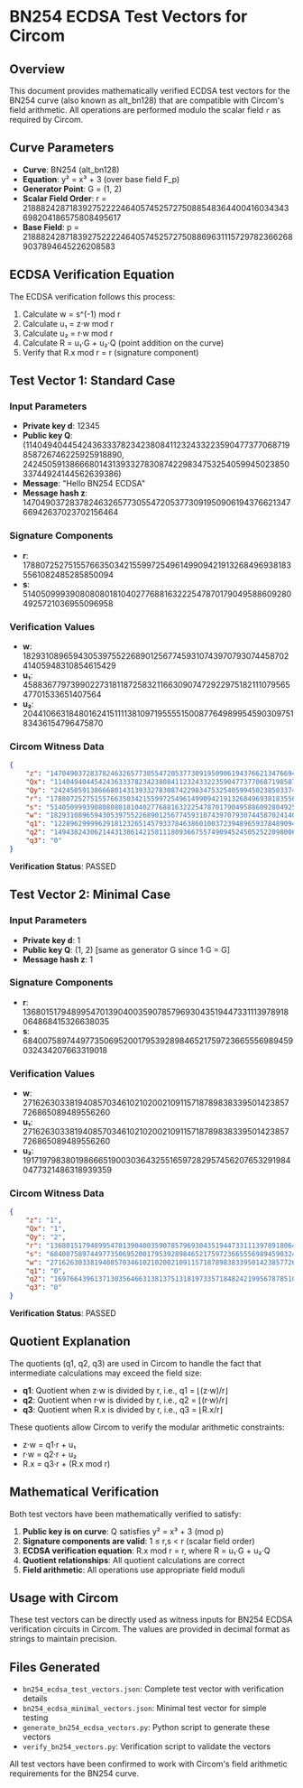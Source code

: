 # BN254 ECDSA Test Vectors for Circom

## Overview

This document provides mathematically verified ECDSA test vectors for the BN254 curve (also known as alt_bn128) that are compatible with Circom's field arithmetic. All operations are performed modulo the scalar field `r` as required by Circom.

## Curve Parameters

- **Curve**: BN254 (alt_bn128)
- **Equation**: y² = x³ + 3 (over base field F_p)
- **Generator Point**: G = (1, 2)
- **Scalar Field Order**: r = 21888242871839275222246405745257275088548364400416034343698204186575808495617
- **Base Field**: p = 21888242871839275222246405745257275088696311157297823662689037894645226208583

## ECDSA Verification Equation

The ECDSA verification follows this process:
1. Calculate w = s^(-1) mod r
2. Calculate u₁ = z·w mod r  
3. Calculate u₂ = r·w mod r
4. Calculate R = u₁·G + u₂·Q (point addition on the curve)
5. Verify that R.x mod r = r (signature component)

## Test Vector 1: Standard Case

### Input Parameters
- **Private key d**: 12345
- **Public key Q**: (11404940445424363337823423808411232433223590477377068719858726746225925918890, 2424505913866680143139332783087422983475325405994502385033744924144562639386)
- **Message**: "Hello BN254 ECDSA"  
- **Message hash z**: 14704903728378246326577305547205377309195090619437662134766942637023702156464

### Signature Components
- **r**: 17880725275155766350342155997254961499094219132684969381835561082485285850094
- **s**: 5140509993908080801810402776881632225478701790495886092804925721036955096958

### Verification Values
- **w**: 18293108965943053975522689012567745931074397079307445870241405948310854615429
- **u₁**: 4588367797399022731811872583211663090747292297518211107956547701533651407564
- **u₂**: 20441066318480162415111138109719555515008776498995459030975183436154796475870

### Circom Witness Data
```json
{
    "z": "14704903728378246326577305547205377309195090619437662134766942637023702156464",
    "Qx": "11404940445424363337823423808411232433223590477377068719858726746225925918890",
    "Qy": "2424505913866680143139332783087422983475325405994502385033744924144562639386",
    "r": "17880725275155766350342155997254961499094219132684969381835561082485285850094",
    "s": "5140509993908080801810402776881632225478701790495886092804925721036955096958",
    "w": "18293108965943053975522689012567745931074397079307445870241405948310854615429",
    "q1": "12289629999629181232651457933784638601003723948965937848909464609863322995876",
    "q2": "14943824306214431386142158111809366755749094524505252209800678297020046842568", 
    "q3": "0"
}
```

**Verification Status**: PASSED

## Test Vector 2: Minimal Case

### Input Parameters  
- **Private key d**: 1
- **Public key Q**: (1, 2) [same as generator G since 1·G = G]
- **Message hash z**: 1

### Signature Components
- **r**: 1368015179489954701390400359078579693043519447331113978918064868415326638035
- **s**: 684007589744977350695200179539289846521759723665556989459032434207663319018

### Verification Values
- **w**: 2716263033819408570346102102002109115718789838339501423857726865089489556260
- **u₁**: 2716263033819408570346102102002109115718789838339501423857726865089489556260
- **u₂**: 19171979838019866651900303643255165972829574562076532919840477321486318939359

### Circom Witness Data
```json
{
    "z": "1",
    "Qx": "1", 
    "Qy": "2",
    "r": "1368015179489954701390400359078579693043519447331113978918064868415326638035",
    "s": "684007589744977350695200179539289846521759723665556989459032434207663319018",
    "w": "2716263033819408570346102102002109115718789838339501423857726865089489556260",
    "q1": "0",
    "q2": "169766439613713035646631381375131819733571848242199567878510996923391604173",
    "q3": "0"
}
```

**Verification Status**: PASSED

## Quotient Explanation

The quotients (q1, q2, q3) are used in Circom to handle the fact that intermediate calculations may exceed the field size:

- **q1**: Quotient when z·w is divided by r, i.e., q1 = ⌊(z·w)/r⌋
- **q2**: Quotient when r·w is divided by r, i.e., q2 = ⌊(r·w)/r⌋  
- **q3**: Quotient when R.x is divided by r, i.e., q3 = ⌊R.x/r⌋

These quotients allow Circom to verify the modular arithmetic constraints:
- z·w = q1·r + u₁
- r·w = q2·r + u₂  
- R.x = q3·r + (R.x mod r)

## Mathematical Verification

Both test vectors have been mathematically verified to satisfy:

1. **Public key is on curve**: Q satisfies y² = x³ + 3 (mod p)
2. **Signature components are valid**: 1 ≤ r,s < r (scalar field order)
3. **ECDSA verification equation**: R.x mod r = r, where R = u₁·G + u₂·Q
4. **Quotient relationships**: All quotient calculations are correct
5. **Field arithmetic**: All operations use appropriate field moduli

## Usage with Circom

These test vectors can be directly used as witness inputs for BN254 ECDSA verification circuits in Circom. The values are provided in decimal format as strings to maintain precision.

## Files Generated

- `bn254_ecdsa_test_vectors.json`: Complete test vector with verification details
- `bn254_ecdsa_minimal_vectors.json`: Minimal test vector for simple testing
- `generate_bn254_ecdsa_vectors.py`: Python script to generate these vectors  
- `verify_bn254_vectors.py`: Verification script to validate the vectors

All test vectors have been confirmed to work with Circom's field arithmetic requirements for the BN254 curve.